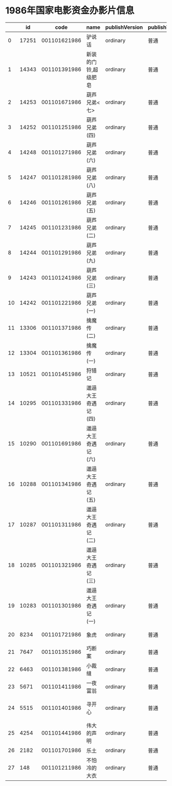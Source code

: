 # 1986年国家电影资金办影片信息


|    | id |  code  |  name  | publishVersion | publishVersionName |   type  |  typeName  |   producerName  |  publisherName  |  publishDate   |
| ---- | ---- | ---- | ---- | ---- | ----| ---- | ---- | ---- | ---- | ---- |
| 0 |  17251 |  001101621986 |  驴说话 |  ordinary |  普通 |  cartoon |  动画片 |  暂空 |  暂空 |  507571200000|
| 1 |  14343 |  001101391986 |  新装的门铃,超级肥皂 |  ordinary |  普通 |  cartoon |  动画片 |  暂空 |  暂空 |  507571200000|
| 2 |  14253 |  001101671986 |  葫芦兄弟<七> |  ordinary |  普通 |  cartoon |  动画片 |  暂空 |  暂空 |  507571200000|
| 3 |  14252 |  001101251986 |  葫芦兄弟(四) |  ordinary |  普通 |  cartoon |  动画片 |  暂空 |  暂空 |  507571200000|
| 4 |  14248 |  001101271986 |  葫芦兄弟(六) |  ordinary |  普通 |  cartoon |  动画片 |  暂空 |  暂空 |  507571200000|
| 5 |  14247 |  001101281986 |  葫芦兄弟(八) |  ordinary |  普通 |  cartoon |  动画片 |  暂空 |  暂空 |  507571200000|
| 6 |  14246 |  001101261986 |  葫芦兄弟(五) |  ordinary |  普通 |  cartoon |  动画片 |  暂空 |  暂空 |  507571200000|
| 7 |  14245 |  001101231986 |  葫芦兄弟(二) |  ordinary |  普通 |  cartoon |  动画片 |  暂空 |  暂空 |  507571200000|
| 8 |  14244 |  001101291986 |  葫芦兄弟(九) |  ordinary |  普通 |  cartoon |  动画片 |  暂空 |  暂空 |  507571200000|
| 9 |  14243 |  001101241986 |  葫芦兄弟(三) |  ordinary |  普通 |  cartoon |  动画片 |  暂空 |  暂空 |  507571200000|
| 10 |  14242 |  001101221986 |  葫芦兄弟(一) |  ordinary |  普通 |  cartoon |  动画片 |  中国电影家协会 |  暂空 |  507571200000|
| 11 |  13306 |  001101371986 |  擒魔传(二) |  ordinary |  普通 |  cartoon |  动画片 |  暂空 |  暂空 |  507571200000|
| 12 |  13304 |  001101361986 |  擒魔传(一) |  ordinary |  普通 |  cartoon |  动画片 |  暂空 |  暂空 |  507571200000|
| 13 |  10521 |  001101451986 |  狩猎记 |  ordinary |  普通 |  cartoon |  动画片 |  暂空 |  暂空 |  507571200000|
| 14 |  10295 |  001101331986 |  邋遢大王奇遇记(四) |  ordinary |  普通 |  cartoon |  动画片 |  深圳市文浩文化传媒有限公司 |  暂空 |  507571200000|
| 15 |  10290 |  001101691986 |  邋遢大王奇遇记(六) |  ordinary |  普通 |  cartoon |  动画片 |  暂空 |  暂空 |  507571200000|
| 16 |  10288 |  001101341986 |  邋遢大王奇遇记(五) |  ordinary |  普通 |  cartoon |  动画片 |  中国电影股份有限公司 |  暂空 |  507571200000|
| 17 |  10287 |  001101311986 |  邋遢大王奇遇记(二) |  ordinary |  普通 |  cartoon |  动画片 |  未填写 |  暂空 |  507571200000|
| 18 |  10285 |  001101321986 |  邋遢大王奇遇记(三) |  ordinary |  普通 |  cartoon |  动画片 |  暂空 |   |  507571200000|
| 19 |  10283 |  001101301986 |  邋遢大王奇遇记(一) |  ordinary |  普通 |  cartoon |  动画片 |  暂空 |  暂空 |  507571200000|
| 20 |  8234 |  001101721986 |  象虎 |  ordinary |  普通 |  cartoon |  动画片 |  峨眉电影集团有限公司 |  暂空 |  507571200000|
| 21 |  7647 |  001101351986 |  巧断案 |  ordinary |  普通 |  cartoon |  动画片 |  美国空旷公路电影公司 |  暂空 |  507571200000|
| 22 |  6463 |  001101381986 |  小裁缝 |  ordinary |  普通 |  cartoon |  动画片 |  未填写 |  暂空 |  507571200000|
| 23 |  5671 |  001101411986 |  一夜富翁 |  ordinary |  普通 |  cartoon |  动画片 |  中国电影股份有限公司 |  暂空 |  507571200000|
| 24 |  5515 |  001101401986 |  寻开心 |  ordinary |  普通 |  cartoon |  动画片 |  墨雨春秋（北京）文化传媒有限公司 |  暂空 |  507571200000|
| 25 |  4254 |  001101441986 |  伟大的声明 |  ordinary |  普通 |  cartoon |  动画片 |  暂空 |  暂空 |  507571200000|
| 26 |  2182 |  001101701986 |  乐土 |  ordinary |  普通 |  cartoon |  动画片 |  暂空 |  暂空 |  507571200000|
| 27 |  148 |  001101211986 |  不怕冷的大衣 |  ordinary |  普通 |  cartoon |  动画片 |  暂空 |  中国电影集团公司 |  507571200000|
